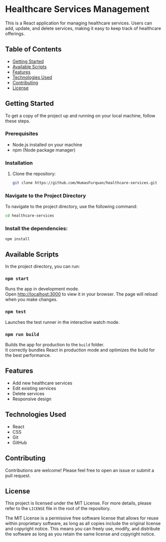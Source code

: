 # Healthcare Services Management

This is a React application for managing healthcare services. Users can add, update, and delete services, making it easy to keep track of healthcare offerings.

## Table of Contents

- [Getting Started](#getting-started)
- [Available Scripts](#available-scripts)
- [Features](#features)
- [Technologies Used](#technologies-used)
- [Contributing](#contributing)
- [License](#license)

## Getting Started

To get a copy of the project up and running on your local machine, follow these steps.

### Prerequisites

- Node.js installed on your machine
- npm (Node package manager)

### Installation

1. Clone the repository:
   ```bash
   git clone https://github.com/HumasFurquan/healthcare-services.git


### Navigate to the Project Directory

To navigate to the project directory, use the following command:

```bash
cd healthcare-services
```

### Install the dependencies:

```bash
npm install
```

## Available Scripts

In the project directory, you can run:

### **`npm start`**

Runs the app in development mode.\
Open [http://localhost:3000](http://localhost:3000) to view it in your browser. The page will reload when you make changes.

### **`npm test`**

Launches the test runner in the interactive watch mode.

### **`npm run build`**

Builds the app for production to the `build` folder.\
It correctly bundles React in production mode and optimizes the build for the best performance.

## Features

- Add new healthcare services
- Edit existing services
- Delete services
- Responsive design

## Technologies Used

- React
- CSS
- Git
- GitHub

## Contributing
Contributions are welcome! Please feel free to open an issue or submit a pull request.

## License

This project is licensed under the MIT License. For more details, please refer to the `LICENSE` file in the root of the repository.

The MIT License is a permissive free software license that allows for reuse within proprietary software, as long as all copies include the original license and copyright notice. This means you can freely use, modify, and distribute the software as long as you retain the same license and copyright notice.